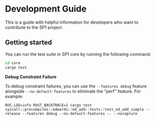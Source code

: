 # Development Guide

This is a guide with helpful information for developers who want to contribute to the SP1 project.

## Getting started

You can run the test suite in SP1 core by running the following command:

```bash
cd core
cargo test
```



**Debug Constraint Failure**

To debug constraint failures, you can use the `--features debug` feature alongside `--no-default-features` to eliminate the "perf" feature. For example:

```
RUS_LOG=info RUST_BACKTRACE=1 cargo test syscall::precompiles::edwards::ed_add::tests::test_ed_add_simple --release --features debug --no-default-features -- --nocapture
```

